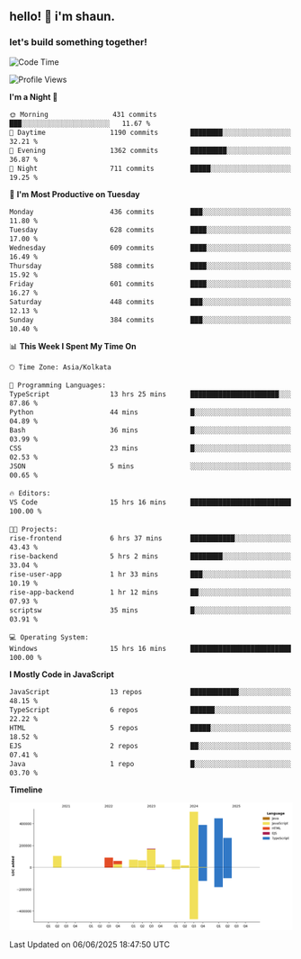 ## hello! 👋 i'm shaun. 
### let's build something together!
<!--START_SECTION:waka-->
![Code Time](http://img.shields.io/badge/Code%20Time-246%20hrs%2020%20mins-blue)

![Profile Views](http://img.shields.io/badge/Profile%20Views-6-blue)

**I'm a Night 🦉** 

```text
🌞 Morning                431 commits         ███░░░░░░░░░░░░░░░░░░░░░░   11.67 % 
🌆 Daytime                1190 commits        ████████░░░░░░░░░░░░░░░░░   32.21 % 
🌃 Evening                1362 commits        █████████░░░░░░░░░░░░░░░░   36.87 % 
🌙 Night                  711 commits         █████░░░░░░░░░░░░░░░░░░░░   19.25 % 
```
📅 **I'm Most Productive on Tuesday** 

```text
Monday                   436 commits         ███░░░░░░░░░░░░░░░░░░░░░░   11.80 % 
Tuesday                  628 commits         ████░░░░░░░░░░░░░░░░░░░░░   17.00 % 
Wednesday                609 commits         ████░░░░░░░░░░░░░░░░░░░░░   16.49 % 
Thursday                 588 commits         ████░░░░░░░░░░░░░░░░░░░░░   15.92 % 
Friday                   601 commits         ████░░░░░░░░░░░░░░░░░░░░░   16.27 % 
Saturday                 448 commits         ███░░░░░░░░░░░░░░░░░░░░░░   12.13 % 
Sunday                   384 commits         ███░░░░░░░░░░░░░░░░░░░░░░   10.40 % 
```


📊 **This Week I Spent My Time On** 

```text
🕑︎ Time Zone: Asia/Kolkata

💬 Programming Languages: 
TypeScript               13 hrs 25 mins      ██████████████████████░░░   87.86 % 
Python                   44 mins             █░░░░░░░░░░░░░░░░░░░░░░░░   04.89 % 
Bash                     36 mins             █░░░░░░░░░░░░░░░░░░░░░░░░   03.99 % 
CSS                      23 mins             █░░░░░░░░░░░░░░░░░░░░░░░░   02.53 % 
JSON                     5 mins              ░░░░░░░░░░░░░░░░░░░░░░░░░   00.65 % 

🔥 Editors: 
VS Code                  15 hrs 16 mins      █████████████████████████   100.00 % 

🐱‍💻 Projects: 
rise-frontend            6 hrs 37 mins       ███████████░░░░░░░░░░░░░░   43.43 % 
rise-backend             5 hrs 2 mins        ████████░░░░░░░░░░░░░░░░░   33.04 % 
rise-user-app            1 hr 33 mins        ███░░░░░░░░░░░░░░░░░░░░░░   10.19 % 
rise-app-backend         1 hr 12 mins        ██░░░░░░░░░░░░░░░░░░░░░░░   07.93 % 
scriptsw                 35 mins             █░░░░░░░░░░░░░░░░░░░░░░░░   03.91 % 

💻 Operating System: 
Windows                  15 hrs 16 mins      █████████████████████████   100.00 % 
```

**I Mostly Code in JavaScript** 

```text
JavaScript               13 repos            ████████████░░░░░░░░░░░░░   48.15 % 
TypeScript               6 repos             ██████░░░░░░░░░░░░░░░░░░░   22.22 % 
HTML                     5 repos             █████░░░░░░░░░░░░░░░░░░░░   18.52 % 
EJS                      2 repos             ██░░░░░░░░░░░░░░░░░░░░░░░   07.41 % 
Java                     1 repo              █░░░░░░░░░░░░░░░░░░░░░░░░   03.70 % 
```



**Timeline**

![Lines of Code chart](https://raw.githubusercontent.com/ShaunDaniel/ShaunDaniel/main/assets/bar_graph.png)


 Last Updated on 06/06/2025 18:47:50 UTC
<!--END_SECTION:waka-->
